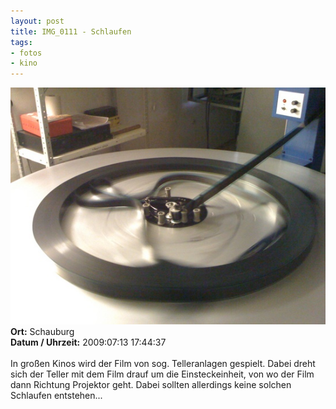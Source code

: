 ```yaml
--- 
layout: post
title: IMG_0111 - Schlaufen
tags: 
- fotos
- kino
---
```

<img src="/uploads/images/2010_03/IMG_0111.jpg" alt="IMG_0111 - Schlaufen" class="aligncenter" /><br />
<strong>Ort:</strong> Schauburg<br />
<strong>Datum / Uhrzeit:</strong> 2009:07:13 17:44:37<br />
<br />
In großen Kinos wird der Film von sog. Telleranlagen gespielt. Dabei dreht sich der Teller mit dem Film drauf um die Einsteckeinheit, von wo der Film dann Richtung Projektor geht.
Dabei sollten allerdings keine solchen Schlaufen entstehen...
